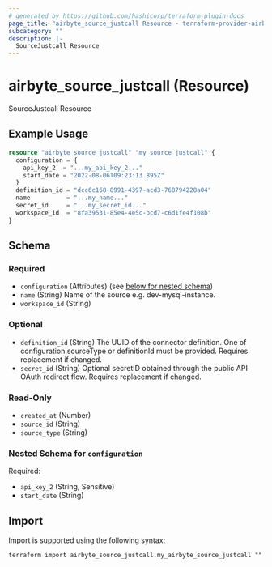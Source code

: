 ```yaml
---
# generated by https://github.com/hashicorp/terraform-plugin-docs
page_title: "airbyte_source_justcall Resource - terraform-provider-airbyte"
subcategory: ""
description: |-
  SourceJustcall Resource
---
```


# airbyte_source_justcall (Resource)

SourceJustcall Resource

## Example Usage

```terraform
resource "airbyte_source_justcall" "my_source_justcall" {
  configuration = {
    api_key_2  = "...my_api_key_2..."
    start_date = "2022-08-06T09:23:13.895Z"
  }
  definition_id = "dcc6c168-8991-4397-acd3-768794228a04"
  name          = "...my_name..."
  secret_id     = "...my_secret_id..."
  workspace_id  = "8fa39531-85e4-4e5c-bcd7-c6d1fe4f108b"
}
```

<!-- schema generated by tfplugindocs -->
## Schema

### Required

- `configuration` (Attributes) (see [below for nested schema](#nestedatt--configuration))
- `name` (String) Name of the source e.g. dev-mysql-instance.
- `workspace_id` (String)

### Optional

- `definition_id` (String) The UUID of the connector definition. One of configuration.sourceType or definitionId must be provided. Requires replacement if changed.
- `secret_id` (String) Optional secretID obtained through the public API OAuth redirect flow. Requires replacement if changed.

### Read-Only

- `created_at` (Number)
- `source_id` (String)
- `source_type` (String)

<a id="nestedatt--configuration"></a>
### Nested Schema for `configuration`

Required:

- `api_key_2` (String, Sensitive)
- `start_date` (String)

## Import

Import is supported using the following syntax:

```shell
terraform import airbyte_source_justcall.my_airbyte_source_justcall ""
```
